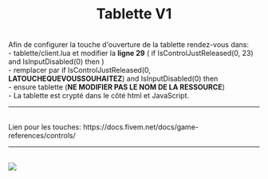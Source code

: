 <center><h1>Tablette V1</h1></center><br>
Afin de configurer la touche d'ouverture de la tablette rendez-vous dans:<br>
- tablette/client.lua et modifier la <b>ligne 29</b> ( if IsControlJustReleased(0, 23) and IsInputDisabled(0) then )<br>
- remplacer par if IsControlJustReleased(0, <b>LATOUCHEQUEVOUSSOUHAITEZ</b>) and IsInputDisabled(0) then<br>
- ensure tablette (<b>NE MODIFIER PAS LE NOM DE LA RESSOURCE</b>)<br>
- La tablette est crypté dans le côté html et JavaScript.
<hr>
 <br>
Lien pour les touches: https://docs.fivem.net/docs/game-references/controls/
<hr><br>
<img src="https://i.goopics.net/5vi4wn.png">
